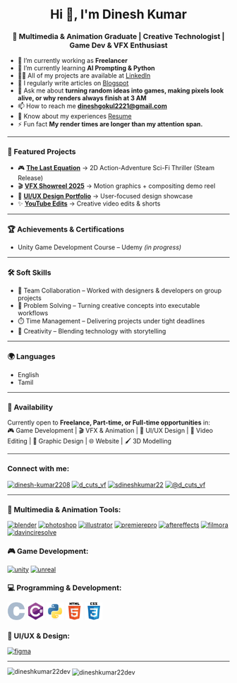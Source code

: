 <h1 align="center">Hi 👋, I'm Dinesh Kumar</h1>
<h3 align="center">🎨 Multimedia & Animation Graduate | Creative Technologist | Game Dev & VFX Enthusiast</h3>

- 🔭 I’m currently working as **Freelancer**
- 🌱 I’m currently learning **AI Prompting & Python**
- 👨‍💻 All of my projects are available at [LinkedIn](https://www.linkedin.com/in/dinesh-kumar2208/)
- 📝 I regularly write articles on [Blogspot](https://dineshkumardev.blogspot.com/)
- 💬 Ask me about **turning random ideas into games, making pixels look alive, or why renders always finish at 3 AM**
- 📫 How to reach me **dineshgokul2221@gmail.com**
- 📄 Know about my experiences [Resume](https://drive.google.com/drive/folders/1rXYsRRnRzzv0zvQybWuypwtHWXssDgAW?usp=sharing)
- ⚡ Fun fact **My render times are longer than my attention span.**

---

<h3 align="left">📌 Featured Projects</h3>

- 🎮 [**The Last Equation**](https://store.steampowered.com/) → 2D Action-Adventure Sci-Fi Thriller (Steam Release)  
- 🎬 [**VFX Showreel 2025**](https://youtu.be/) → Motion graphics + compositing demo reel  
- 🎨 [**UI/UX Design Portfolio**](https://www.behance.net/sdineshkumar22) → User-focused design showcase  
- ✨ [**YouTube Edits**](https://www.youtube.com/@d_cuts_vf) → Creative video edits & shorts  

---

<h3 align="left">🏆 Achievements & Certifications</h3>

- Unity Game Development Course – Udemy *(in progress)*

---

<h3 align="left">🛠️ Soft Skills</h3>

- 🤝 Team Collaboration – Worked with designers & developers on group projects  
- 🧩 Problem Solving – Turning creative concepts into executable workflows  
- ⏱️ Time Management – Delivering projects under tight deadlines  
- 🎯 Creativity – Blending technology with storytelling  

---

<h3 align="left">🌍 Languages</h3>

- English  
- Tamil   

---

<h3 align="left">📅 Availability</h3>

Currently open to **Freelance, Part-time, or Full-time opportunities** in:  
🎮 Game Development | 🎬 VFX & Animation | 🎨 UI/UX Design | 🎥 Video Editing | 🎨 Graphic Design | 🌐 Website | 🖌️ 3D Modelling

---

<h3 align="left">Connect with me:</h3>
<p align="left">
<a href="https://linkedin.com/in/dinesh-kumar2208" target="blank"><img align="center" src="https://raw.githubusercontent.com/rahuldkjain/github-profile-readme-generator/master/src/images/icons/Social/linked-in-alt.svg" alt="dinesh-kumar2208" height="30" width="40" /></a>
<a href="https://instagram.com/d_cuts_vf" target="blank"><img align="center" src="https://raw.githubusercontent.com/rahuldkjain/github-profile-readme-generator/master/src/images/icons/Social/instagram.svg" alt="d_cuts_vf" height="30" width="40" /></a>
<a href="https://www.behance.net/sdineshkumar22" target="blank"><img align="center" src="https://raw.githubusercontent.com/rahuldkjain/github-profile-readme-generator/master/src/images/icons/Social/behance.svg" alt="sdineshkumar22" height="30" width="40" /></a>
<a href="https://www.youtube.com/@d_cuts_vf" target="blank"><img align="center" src="https://raw.githubusercontent.com/rahuldkjain/github-profile-readme-generator/master/src/images/icons/Social/youtube.svg" alt="@d_cuts_vf" height="30" width="40" /></a>
</p>

---

<h3 align="left">🎨 Multimedia & Animation Tools:</h3>
<p align="left">
  <a href="https://www.blender.org/" target="_blank"><img src="https://download.blender.org/branding/community/blender_community_badge_white.svg" alt="blender" width="40" height="40"/></a>
  <a href="https://www.photoshop.com/en" target="_blank"><img src="https://cdn.worldvectorlogo.com/logos/adobe-photoshop-2.svg" alt="photoshop" width="40" height="40"/></a>
  <a href="https://www.adobe.com/in/products/illustrator.html" target="_blank"><img src="https://www.vectorlogo.zone/logos/adobe_illustrator/adobe_illustrator-icon.svg" alt="illustrator" width="40" height="40"/></a>
  <a href="https://www.adobe.com/in/products/premiere.html" target="_blank"><img src="https://cdn.worldvectorlogo.com/logos/adobe-premiere-pro-cc-1.svg" alt="premierepro" width="40" height="40"/></a>
  <a href="https://www.adobe.com/in/products/aftereffects.html" target="_blank"><img src="https://cdn.worldvectorlogo.com/logos/after-effects-1.svg" alt="aftereffects" width="40" height="40"/></a>
  <a href="https://filmora.wondershare.com/" target="_blank"><img src="https://cdn.worldvectorlogo.com/logos/filmora-2.svg" alt="filmora" width="40" height="40"/></a>
  <a href="https://www.blackmagicdesign.com/products/davinciresolve" target="_blank"><img src="https://cdn.worldvectorlogo.com/logos/davinci-resolve-12.svg" alt="davinciresolve" width="40" height="40"/></a>
</p>

<h3 align="left">🎮 Game Development:</h3>
<p align="left">
  <a href="https://unity.com/" target="_blank"><img src="https://www.vectorlogo.zone/logos/unity3d/unity3d-icon.svg" alt="unity" width="40" height="40"/></a>
  <a href="https://unrealengine.com/" target="_blank"><img src="https://raw.githubusercontent.com/kenangundogan/fontisto/036b7eca71aab1bef8e6a0518f7329f13ed62f6b/icons/svg/brand/unreal-engine.svg" alt="unreal" width="40" height="40"/></a>
</p>

<h3 align="left">💻 Programming & Development:</h3>
<p align="left">
  <a href="https://www.cprogramming.com/" target="_blank"><img src="https://raw.githubusercontent.com/devicons/devicon/master/icons/c/c-original.svg" alt="c" width="40" height="40"/></a>
  <a href="https://www.w3schools.com/cs/" target="_blank"><img src="https://raw.githubusercontent.com/devicons/devicon/master/icons/csharp/csharp-original.svg" alt="csharp" width="40" height="40"/></a>
  <a href="https://www.python.org" target="_blank"><img src="https://raw.githubusercontent.com/devicons/devicon/master/icons/python/python-original.svg" alt="python" width="40" height="40"/></a>
  <a href="https://www.w3.org/html/" target="_blank"><img src="https://raw.githubusercontent.com/devicons/devicon/master/icons/html5/html5-original-wordmark.svg" alt="html5" width="40" height="40"/></a>
  <a href="https://www.w3schools.com/css/" target="_blank"><img src="https://raw.githubusercontent.com/devicons/devicon/master/icons/css3/css3-original-wordmark.svg" alt="css3" width="40" height="40"/></a>
</p>

<h3 align="left">🎨 UI/UX & Design:</h3>
<p align="left">
  <a href="https://www.figma.com/" target="_blank"><img src="https://www.vectorlogo.zone/logos/figma/figma-icon.svg" alt="figma" width="40" height="40"/></a>
</p>

---

<p><img align="left" src="https://github-readme-stats.vercel.app/api/top-langs?username=dineshkumar22dev&show_icons=true&locale=en&layout=compact" alt="dineshkumar22dev" /></p>

<p>&nbsp;<img align="center" src="https://github-readme-stats.vercel.app/api?username=dineshkumar22dev&show_icons=true&locale=en" alt="dineshkumar22dev" /></p>
